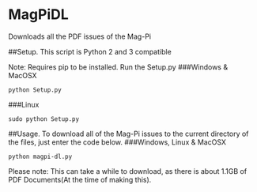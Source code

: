 # MagPiDL
Downloads all the PDF issues of the Mag-Pi

##Setup.
This script is Python 2 and 3 compatible

Note: Requires pip to be installed.
Run the Setup.py
###Windows & MacOSX
```
python Setup.py
```
###Linux
```
sudo python Setup.py
```
##Usage.
To download all of the Mag-Pi issues to the current directory of the files, just enter the code below.
###Windows, Linux & MacOSX
```
python magpi-dl.py
```
Please note: This can take a while to download, as there is about 1.1GB of PDF Documents(At the time of making this).

